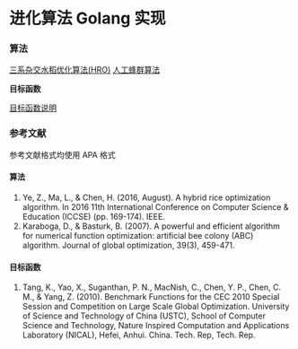 进化算法 Golang 实现
==========================

### 算法

[三系杂交水稻优化算法(HRO)](./doc/HRO.md)
[人工蜂群算法](./doc/ABC.md)

**目标函数**

[目标函数说明](./doc/FUNCTIONS.md)

### 参考文献

参考文献格式均使用 APA 格式

#### 算法

1. Ye, Z., Ma, L., & Chen, H. (2016, August). A hybrid rice optimization algorithm. In 2016 11th International Conference on Computer Science & Education (ICCSE) (pp. 169-174). IEEE.
2. Karaboga, D., & Basturk, B. (2007). A powerful and efficient algorithm for numerical function optimization: artificial bee colony (ABC) algorithm. Journal of global optimization, 39(3), 459-471.

#### 目标函数

1. Tang, K., Yao, X., Suganthan, P. N., MacNish, C., Chen, Y. P., Chen, C. M., & Yang, Z. (2010). Benchmark Functions for the CEC 2010 Special Session and Competition on Large Scale Global Optimization. University of Science and Technology of China (USTC), School of Computer Science and Technology, Nature Inspired Computation and Applications Laboratory (NICAL), Hefei, Anhui. China. Tech. Rep, Tech. Rep.